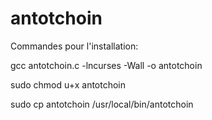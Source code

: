 # antotchoin

Commandes pour l'installation:
  
  gcc antotchoin.c -lncurses -Wall -o antotchoin

  sudo chmod u+x antotchoin

  sudo cp antotchoin /usr/local/bin/antotchoin
  
 
 
